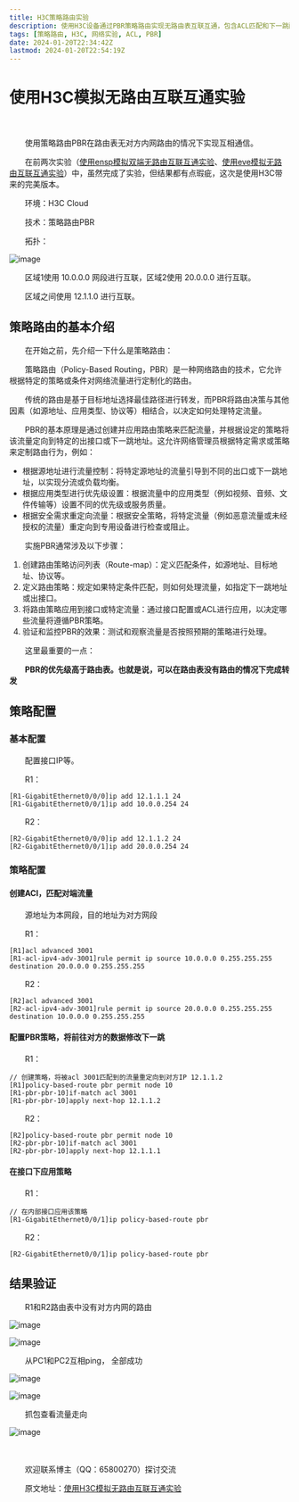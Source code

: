 ```yaml
---
title: H3C策略路由实验
description: 使用H3C设备通过PBR策略路由实现无路由表互联互通，包含ACL匹配和下一跳配置
tags: [策略路由, H3C, 网络实验, ACL, PBR]
date: 2024-01-20T22:34:42Z
lastmod: 2024-01-20T22:54:19Z
---
```


# 使用H3C模拟无路由互联互通实验

　　‍

　　使用策略路由PBR在路由表无对方内网路由的情况下实现互相通信。

　　在前两次实验（[使用ensp模拟双端无路由互联互通实验](http://ie.oldc.cc/article/2)、[使用eve模拟无路由互联互通实验](http://ie.oldc.cc/article/3)）中，虽然完成了实验，但结果都有点瑕疵，这次是使用H3C带来的完美版本。

　　环境：H3C Cloud

　　技术：策略路由PBR

　　拓扑：

​![image](assets/image-20240120210044-guh91rq.png)​

　　区域1使用 10.0.0.0 网段进行互联，区域2使用 20.0.0.0 进行互联。

　　区域之间使用 12.1.1.0 进行互联。

## 策略路由的基本介绍

　　在开始之前，先介绍一下什么是策略路由：

　　策略路由（Policy-Based Routing，PBR）是一种网络路由的技术，它允许根据特定的策略或条件对网络流量进行定制化的路由。

　　传统的路由是基于目标地址选择最佳路径进行转发，而PBR将路由决策与其他因素（如源地址、应用类型、协议等）相结合，以决定如何处理特定流量。

　　PBR的基本原理是通过创建并应用路由策略来匹配流量，并根据设定的策略将该流量定向到特定的出接口或下一跳地址。这允许网络管理员根据特定需求或策略来定制路由行为，例如：

* 根据源地址进行流量控制：将特定源地址的流量引导到不同的出口或下一跳地址，以实现分流或负载均衡。
* 根据应用类型进行优先级设置：根据流量中的应用类型（例如视频、音频、文件传输等）设置不同的优先级或服务质量。
* 根据安全需求重定向流量：根据安全策略，将特定流量（例如恶意流量或未经授权的流量）重定向到专用设备进行检查或阻止。

　　实施PBR通常涉及以下步骤：

1. 创建路由策略访问列表（Route-map）：定义匹配条件，如源地址、目标地址、协议等。
2. 定义路由策略：规定如果特定条件匹配，则如何处理流量，如指定下一跳地址或出接口。
3. 将路由策略应用到接口或特定流量：通过接口配置或ACL进行应用，以决定哪些流量将遵循PBR策略。
4. 验证和监控PBR的效果：测试和观察流量是否按照预期的策略进行处理。

　　这里最重要的一点：

　　**PBR的优先级高于路由表。也就是说，可以在路由表没有路由的情况下完成转发**

## 策略配置

### 基本配置

　　配置接口IP等。

　　R1：

```vim
[R1-GigabitEthernet0/0/0]ip add 12.1.1.1 24
[R1-GigabitEthernet0/0/1]ip add 10.0.0.254 24
```

　　R2：

```vim
[R2-GigabitEthernet0/0/0]ip add 12.1.1.2 24
[R2-GigabitEthernet0/0/1]ip add 20.0.0.254 24
```

### 策略配置

#### 创建ACl，匹配对端流量

　　源地址为本网段，目的地址为对方网段

　　R1：

```vim
[R1]acl advanced 3001
[R1-acl-ipv4-adv-3001]rule permit ip source 10.0.0.0 0.255.255.255 destination 20.0.0.0 0.255.255.255 
```

　　R2：

```vim
[R2]acl advanced 3001
[R2-acl-ipv4-adv-3001]rule permit ip source 20.0.0.0 0.255.255.255 destination 10.0.0.0 0.255.255.255 
```

#### 配置PBR策略，将前往对方的数据修改下一跳

　　R1：

```vim
// 创建策略，将被acl 3001匹配到的流量重定向到对方IP 12.1.1.2
[R1]policy-based-route pbr permit node 10
[R1-pbr-pbr-10]if-match acl 3001
[R1-pbr-pbr-10]apply next-hop 12.1.1.2
```

　　R2：

```vim
[R2]policy-based-route pbr permit node 10
[R2-pbr-pbr-10]if-match acl 3001
[R2-pbr-pbr-10]apply next-hop 12.1.1.1
```

#### 在接口下应用策略

　　R1：

```vim
// 在内部接口应用该策略
[R1-GigabitEthernet0/0/1]ip policy-based-route pbr
```

　　R2：

```vim
[R2-GigabitEthernet0/0/1]ip policy-based-route pbr
```

## 结果验证

　　R1和R2路由表中没有对方内网的路由

​![image](assets/image-20240120211405-i6bh0fm.png)​

​![image](assets/image-20240120211417-wx2yn0v.png)​

　　从PC1和PC2互相ping， 全部成功

​![image](assets/image-20240120211524-6gayk5z.png)​

​![image](assets/image-20240120211535-9mct485.png)​

　　抓包查看流量走向

​![image](assets/image-20240120211605-ll9y3fb.png)​

　　‍

　　欢迎联系博主（QQ：65800270）探讨交流

　　原文地址：[使用H3C模拟无路由互联互通实验](http://ie.oldc.cc/article/4)
